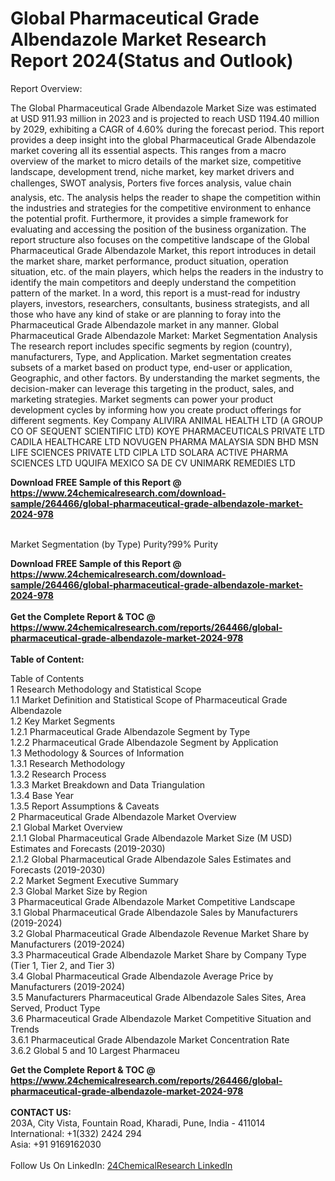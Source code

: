 <h1>Global Pharmaceutical Grade Albendazole Market Research Report 2024(Status and Outlook)</h1><p>Report Overview:</p><p>
The Global Pharmaceutical Grade Albendazole Market Size was estimated at USD 911.93  million in 2023 and is projected to reach USD 1194.40  million by 2029, exhibiting a CAGR of 4.60% during the forecast period. 
This report provides a deep insight into the global Pharmaceutical Grade Albendazole market covering all its essential aspects. This ranges from a macro overview of the market to micro details of the market size, competitive landscape, development trend, niche market, key market drivers and challenges, SWOT analysis, Porters five forces analysis, value chain analysis, etc. 
The analysis helps the reader to shape the competition within the industries and strategies for the competitive environment to enhance the potential profit. Furthermore, it provides a simple framework for evaluating and accessing the position of the business organization. The report structure also focuses on the competitive landscape of the Global Pharmaceutical Grade Albendazole Market, this report introduces in detail the market share, market performance, product situation, operation situation, etc. of the main players, which helps the readers in the industry to identify the main competitors and deeply understand the competition pattern of the market.
In a word, this report is a must-read for industry players, investors, researchers, consultants, business strategists, and all those who have any kind of stake or are planning to foray into the Pharmaceutical Grade Albendazole market in any manner.
Global Pharmaceutical Grade Albendazole Market: Market Segmentation Analysis
The research report includes specific segments by region (country), manufacturers, Type, and Application. Market segmentation creates subsets of a market based on product type, end-user or application, Geographic, and other factors. By understanding the market segments, the decision-maker can leverage this targeting in the product, sales, and marketing strategies. Market segments can power your product development cycles by informing how you create product offerings for different segments.
Key Company
ALIVIRA ANIMAL HEALTH LTD (A GROUP CO OF SEQUENT SCIENTIFIC LTD)
KOYE PHARMACEUTICALS PRIVATE LTD
CADILA HEALTHCARE LTD
NOVUGEN PHARMA MALAYSIA SDN BHD
MSN LIFE SCIENCES PRIVATE LTD
CIPLA LTD
SOLARA ACTIVE PHARMA SCIENCES LTD
UQUIFA MEXICO SA DE CV
UNIMARK REMEDIES LTD</p><div><b>Download FREE Sample of this Report @ 
            <a href="https://www.24chemicalresearch.com/download-sample/264466/global-pharmaceutical-grade-albendazole-market-2024-978">
            https://www.24chemicalresearch.com/download-sample/264466/global-pharmaceutical-grade-albendazole-market-2024-978</a></b></div><br><p>
Market Segmentation (by Type)
Purity?99%
Purity</p><div><b>Download FREE Sample of this Report @ 
            <a href="https://www.24chemicalresearch.com/download-sample/264466/global-pharmaceutical-grade-albendazole-market-2024-978">
            https://www.24chemicalresearch.com/download-sample/264466/global-pharmaceutical-grade-albendazole-market-2024-978</a></b></div><br><div><b>Get the Complete Report & TOC @ 
            <a href="https://www.24chemicalresearch.com/reports/264466/global-pharmaceutical-grade-albendazole-market-2024-978">
            https://www.24chemicalresearch.com/reports/264466/global-pharmaceutical-grade-albendazole-market-2024-978</a></b></div><br>
            <b>Table of Content:</b><p>Table of Contents<br />
1 Research Methodology and Statistical Scope<br />
1.1 Market Definition and Statistical Scope of Pharmaceutical Grade Albendazole<br />
1.2 Key Market Segments<br />
1.2.1 Pharmaceutical Grade Albendazole Segment by Type<br />
1.2.2 Pharmaceutical Grade Albendazole Segment by Application<br />
1.3 Methodology & Sources of Information<br />
1.3.1 Research Methodology<br />
1.3.2 Research Process<br />
1.3.3 Market Breakdown and Data Triangulation<br />
1.3.4 Base Year<br />
1.3.5 Report Assumptions & Caveats<br />
2 Pharmaceutical Grade Albendazole Market Overview<br />
2.1 Global Market Overview<br />
2.1.1 Global Pharmaceutical Grade Albendazole Market Size (M USD) Estimates and Forecasts (2019-2030)<br />
2.1.2 Global Pharmaceutical Grade Albendazole Sales Estimates and Forecasts (2019-2030)<br />
2.2 Market Segment Executive Summary<br />
2.3 Global Market Size by Region<br />
3 Pharmaceutical Grade Albendazole Market Competitive Landscape<br />
3.1 Global Pharmaceutical Grade Albendazole Sales by Manufacturers (2019-2024)<br />
3.2 Global Pharmaceutical Grade Albendazole Revenue Market Share by Manufacturers (2019-2024)<br />
3.3 Pharmaceutical Grade Albendazole Market Share by Company Type (Tier 1, Tier 2, and Tier 3)<br />
3.4 Global Pharmaceutical Grade Albendazole Average Price by Manufacturers (2019-2024)<br />
3.5 Manufacturers Pharmaceutical Grade Albendazole Sales Sites, Area Served, Product Type<br />
3.6 Pharmaceutical Grade Albendazole Market Competitive Situation and Trends<br />
3.6.1 Pharmaceutical Grade Albendazole Market Concentration Rate<br />
3.6.2 Global 5 and 10 Largest Pharmaceu</p><div><b>Get the Complete Report & TOC @ 
            <a href="https://www.24chemicalresearch.com/reports/264466/global-pharmaceutical-grade-albendazole-market-2024-978">
            https://www.24chemicalresearch.com/reports/264466/global-pharmaceutical-grade-albendazole-market-2024-978</a></b></div><br><b>CONTACT US:</b><br>
            203A, City Vista, Fountain Road, Kharadi, Pune, India - 411014<br>
            International: +1(332) 2424 294<br>
            Asia: +91 9169162030 <br><br>
            Follow Us On LinkedIn: <a href="https://www.linkedin.com/company/24chemicalresearch/">24ChemicalResearch LinkedIn</a>